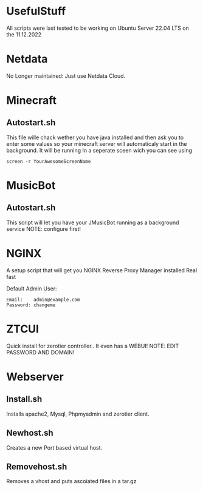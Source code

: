 # UsefulStuff
All scripts were last tested to be working on Ubuntu Server 22.04 LTS on the 11.12.2022

# Netdata
No Longer maintained: Just use Netdata Cloud.

# Minecraft
## Autostart.sh
This file wille chack wether you have java installed and then ask you to enter some values so your minecraft server will automaticaly start in the background. It will be running In a seperate sceen wich you can see using
```
screen -r YourAwesomeScreenName
```

# MusicBot
## Autostart.sh
This script will let you have your JMusicBot running as a background service
NOTE: configure first!

# NGINX
A setup script that will get you NGINX Reverse Proxy Manager installed Real fast

Default Admin User:
```
Email:    admin@example.com
Password: changeme
```

# ZTCUI
Quick install for zerotier controller.. It even has a WEBUI!
NOTE: EDIT PASSWORD AND DOMAIN!


# Webserver

## Install.sh
Installs apache2, Mysql, Phpmyadmin and zerotier client.

## Newhost.sh
Creates a new Port based virtual host.

## Removehost.sh
Removes a vhost and puts ascoiated files in a tar.gz
